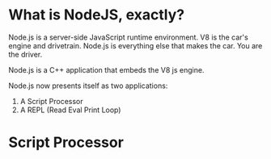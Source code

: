 # What is NodeJS, exactly?
Node.js is a server-side JavaScript runtime environment. V8 is the car's engine
and drivetrain. Node.js is everything else that makes the car. You are the
driver.

Node.js is a C++ application that embeds the V8 js engine.

Node.js now presents itself as two applications:
1. A Script Processor
2. A REPL (Read Eval Print Loop)

# Script Processor

